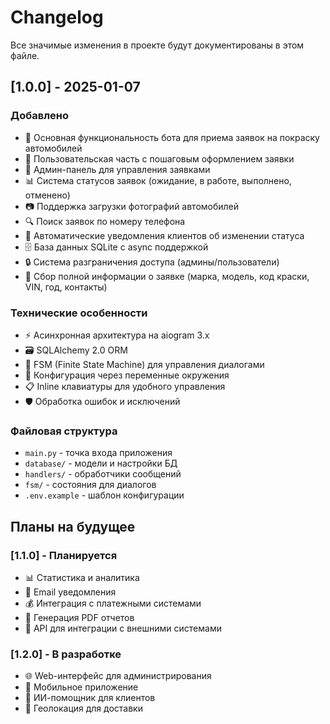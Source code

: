 # Changelog

Все значимые изменения в проекте будут документированы в этом файле.

## [1.0.0] - 2025-01-07

### Добавлено
- 🎨 Основная функциональность бота для приема заявок на покраску автомобилей
- 👥 Пользовательская часть с пошаговым оформлением заявки
- 🔧 Админ-панель для управления заявками
- 📊 Система статусов заявок (ожидание, в работе, выполнено, отменено)
- 📷 Поддержка загрузки фотографий автомобилей
- 🔍 Поиск заявок по номеру телефона
- 📱 Автоматические уведомления клиентов об изменении статуса
- 🗄️ База данных SQLite с async поддержкой
- 🔒 Система разграничения доступа (админы/пользователи)
- 📝 Сбор полной информации о заявке (марка, модель, код краски, VIN, год, контакты)

### Технические особенности
- ⚡ Асинхронная архитектура на aiogram 3.x
- 🗃️ SQLAlchemy 2.0 ORM
- 🎯 FSM (Finite State Machine) для управления диалогами
- 🔧 Конфигурация через переменные окружения
- 📋 Inline клавиатуры для удобного управления
- 🛡️ Обработка ошибок и исключений

### Файловая структура
- `main.py` - точка входа приложения
- `database/` - модели и настройки БД
- `handlers/` - обработчики сообщений
- `fsm/` - состояния для диалогов
- `.env.example` - шаблон конфигурации

## Планы на будущее

### [1.1.0] - Планируется
- 📊 Статистика и аналитика
- 📧 Email уведомления
- 💰 Интеграция с платежными системами
- 📄 Генерация PDF отчетов
- 🔄 API для интеграции с внешними системами

### [1.2.0] - В разработке
- 🌐 Web-интерфейс для администрирования
- 📱 Мобильное приложение
- 🤖 ИИ-помощник для клиентов
- 📍 Геолокация для доставки
